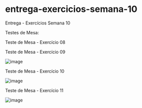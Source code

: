 # entrega-exercicios-semana-10
Entrega - Exercícios Semana 10

Testes de Mesa:

Teste de Mesa - Exercício 08



Teste de Mesa - Exercício 09

![image](https://github.com/user-attachments/assets/ac6a9718-dc82-4860-a401-c542e524e9f8)

Teste de Mesa - Exercício 10

![image](https://github.com/user-attachments/assets/ddce5b66-3714-4433-be7f-8e3499ff4ccb)

Teste de Mesa - Exercício 11

![image](https://github.com/user-attachments/assets/801676e4-f73e-49d7-8e77-697ab6b547bd)



